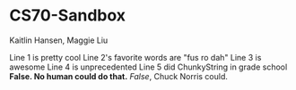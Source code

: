 # CS70-Sandbox
Kaitlin Hansen, Maggie Liu

Line 1 is pretty cool
Line 2's favorite words are "fus ro dah"
Line 3 is awesome
Line 4 is unprecedented
Line 5 did ChunkyString in grade school **False. No human could do that.** _False_, Chuck Norris could.
